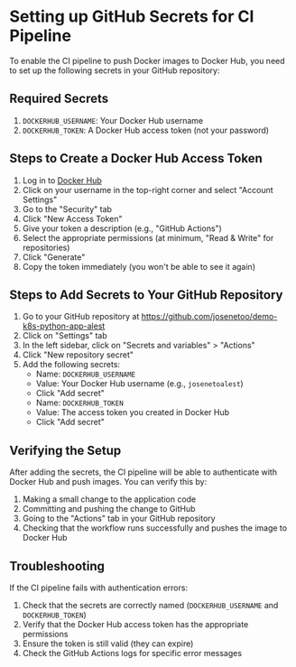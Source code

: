# Setting up GitHub Secrets for CI Pipeline

To enable the CI pipeline to push Docker images to Docker Hub, you need to set up the following secrets in your GitHub repository:

## Required Secrets

1. `DOCKERHUB_USERNAME`: Your Docker Hub username
2. `DOCKERHUB_TOKEN`: A Docker Hub access token (not your password)

## Steps to Create a Docker Hub Access Token

1. Log in to [Docker Hub](https://hub.docker.com/)
2. Click on your username in the top-right corner and select "Account Settings"
3. Go to the "Security" tab
4. Click "New Access Token"
5. Give your token a description (e.g., "GitHub Actions")
6. Select the appropriate permissions (at minimum, "Read & Write" for repositories)
7. Click "Generate"
8. Copy the token immediately (you won't be able to see it again)

## Steps to Add Secrets to Your GitHub Repository

1. Go to your GitHub repository at https://github.com/josenetoo/demo-k8s-python-app-alest
2. Click on "Settings" tab
3. In the left sidebar, click on "Secrets and variables" > "Actions"
4. Click "New repository secret"
5. Add the following secrets:
   - Name: `DOCKERHUB_USERNAME`
   - Value: Your Docker Hub username (e.g., `josenetoalest`)
   - Click "Add secret"
   - Name: `DOCKERHUB_TOKEN`
   - Value: The access token you created in Docker Hub
   - Click "Add secret"

## Verifying the Setup

After adding the secrets, the CI pipeline will be able to authenticate with Docker Hub and push images. You can verify this by:

1. Making a small change to the application code
2. Committing and pushing the change to GitHub
3. Going to the "Actions" tab in your GitHub repository
4. Checking that the workflow runs successfully and pushes the image to Docker Hub

## Troubleshooting

If the CI pipeline fails with authentication errors:

1. Check that the secrets are correctly named (`DOCKERHUB_USERNAME` and `DOCKERHUB_TOKEN`)
2. Verify that the Docker Hub access token has the appropriate permissions
3. Ensure the token is still valid (they can expire)
4. Check the GitHub Actions logs for specific error messages
